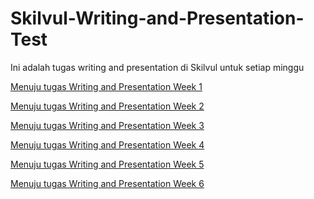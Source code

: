 # Skilvul-Writing-and-Presentation-Test
Ini adalah tugas writing and presentation di Skilvul untuk setiap minggu

<a href="https://github.com/hafiihzafarhana/Skilvul-Writing-and-Presentation-Test/blob/main/Week%201.md">Menuju tugas Writing and Presentation Week 1</a>

<a href="https://github.com/hafiihzafarhana/Skilvul-Writing-and-Presentation-Test/blob/main/Week%202.md">Menuju tugas Writing and Presentation Week 2</a>

<a href="https://github.com/hafiihzafarhana/Skilvul-Writing-and-Presentation-Test/blob/main/Week%203.md">Menuju tugas Writing and Presentation Week 3</a>

<a href="https://github.com/hafiihzafarhana/Skilvul-Writing-and-Presentation-Test/blob/main/Week%204.md">Menuju tugas Writing and Presentation Week 4</a>

<a href="https://github.com/hafiihzafarhana/Skilvul-Writing-and-Presentation-Test/blob/main/Week%205.md">Menuju tugas Writing and Presentation Week 5</a>

<a href="https://github.com/hafiihzafarhana/Skilvul-Writing-and-Presentation-Test/blob/main/Week%206.md">Menuju tugas Writing and Presentation Week 6</a>
